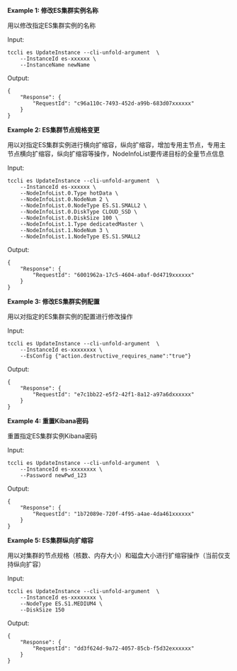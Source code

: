 **Example 1: 修改ES集群实例名称**

用以修改指定ES集群实例的名称

Input: 

```
tccli es UpdateInstance --cli-unfold-argument  \
    --InstanceId es-xxxxxx \
    --InstanceName newName
```

Output: 
```
{
    "Response": {
        "RequestId": "c96a110c-7493-452d-a99b-683d07xxxxxx"
    }
}
```

**Example 2: ES集群节点规格变更**

用以对指定ES集群实例进行横向扩缩容，纵向扩缩容，增加专用主节点，专用主节点横向扩缩容，纵向扩缩容等操作，NodeInfoList要传递目标的全量节点信息

Input: 

```
tccli es UpdateInstance --cli-unfold-argument  \
    --InstanceId es-xxxxxx \
    --NodeInfoList.0.Type hotData \
    --NodeInfoList.0.NodeNum 2 \
    --NodeInfoList.0.NodeType ES.S1.SMALL2 \
    --NodeInfoList.0.DiskType CLOUD_SSD \
    --NodeInfoList.0.DiskSize 100 \
    --NodeInfoList.1.Type dedicatedMaster \
    --NodeInfoList.1.NodeNum 3 \
    --NodeInfoList.1.NodeType ES.S1.SMALL2
```

Output: 
```
{
    "Response": {
        "RequestId": "6001962a-17c5-4604-a0af-0d4719xxxxxx"
    }
}
```

**Example 3: 修改ES集群实例配置**

用以对指定的ES集群实例的配置进行修改操作

Input: 

```
tccli es UpdateInstance --cli-unfold-argument  \
    --InstanceId es-xxxxxxxx \
    --EsConfig {"action.destructive_requires_name":"true"}
```

Output: 
```
{
    "Response": {
        "RequestId": "e7c1bb22-e5f2-42f1-8a12-a97a6dxxxxxx"
    }
}
```

**Example 4: 重置Kibana密码**

重置指定ES集群实例Kibana密码

Input: 

```
tccli es UpdateInstance --cli-unfold-argument  \
    --InstanceId es-xxxxxxxx \
    --Password newPwd_123
```

Output: 
```
{
    "Response": {
        "RequestId": "1b72089e-720f-4f95-a4ae-4da461xxxxxx"
    }
}
```

**Example 5: ES集群纵向扩缩容**

用以对集群的节点规格（核数、内存大小）和磁盘大小进行扩缩容操作（当前仅支持纵向扩容）

Input: 

```
tccli es UpdateInstance --cli-unfold-argument  \
    --InstanceId es-xxxxxxxx \
    --NodeType ES.S1.MEDIUM4 \
    --DiskSize 150
```

Output: 
```
{
    "Response": {
        "RequestId": "dd3f624d-9a72-4057-85cb-f5d32exxxxxx"
    }
}
```

